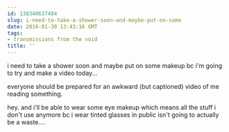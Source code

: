 ```yaml
---
id: 138340637484
slug: i-need-to-take-a-shower-soon-and-maybe-put-on-some
date: 2016-01-30 13:43:16 GMT
tags:
- transmissions from the void
title: ''
---
```


i need to take a shower soon and maybe put on some makeup bc i'm going to try and make a video today...


everyone should be prepared for an awkward (but captioned) video of me reading something.

hey. and i'll be able to wear some eye makeup which means all the stuff i don't use anymore bc i wear tinted glasses in public isn't going to actually be a waste....